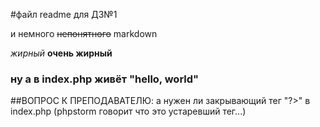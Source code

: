 #файл readme для ДЗ№1

и немного ~~непонятного~~ markdown

*жирный*   **очень жирный** 

### ну а в index.php живёт "hello, world"

##ВОПРОС К ПРЕПОДАВАТЕЛЮ: а нужен ли закрывающий тег "?>" в index.php
(phpstorm говорит что это устаревший тег...)